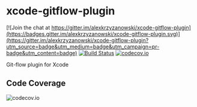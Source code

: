# xcode-gitflow-plugin

[![Join the chat at https://gitter.im/alexkrzyzanowski/xcode-gitflow-plugin](https://badges.gitter.im/alexkrzyzanowski/xcode-gitflow-plugin.svg)](https://gitter.im/alexkrzyzanowski/xcode-gitflow-plugin?utm_source=badge&utm_medium=badge&utm_campaign=pr-badge&utm_content=badge)
[![Build Status](https://travis-ci.org/alexkrzyzanowski/xcode-gitflow-plugin.svg?branch=develop)](https://travis-ci.org/alexkrzyzanowski/xcode-gitflow-plugin) [![codecov.io](https://codecov.io/github/alexkrzyzanowski/xcode-gitflow-plugin/coverage.svg?branch=develop)](https://codecov.io/github/alexkrzyzanowski/xcode-gitflow-plugin?branch=develop)

Git-flow plugin for Xcode

## Code Coverage

![codecov.io](https://codecov.io/github/alexkrzyzanowski/xcode-gitflow-plugin/branch.svg?branch=develop)
